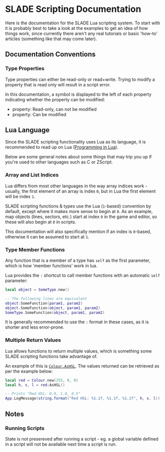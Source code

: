 # SLADE Scripting Documentation

Here is the documentation for the SLADE Lua scripting system. To start with it is probably best to take a look at the examples to get an idea of how things work, since currently there aren't any real tutorials or basic 'how-to' articles (something like that may come later).

## Documentation Conventions

### Type Properties

Type properties can either be read-only or read+write. Trying to modify a property that is read only will result in a script error.

In this documentation, a symbol is displayed to the left of each property indicating whether the property can be modified:

* <prop class="ro">property</prop>: Read-only, can not be modified
* <prop class="rw">property</prop>: Can be modified

## Lua Language

Since the SLADE scripting functionality uses Lua as its language, it is recommended to read up on Lua ([Programming in Lua](https://www.lua.org/pil/contents.html)).

Below are some general notes about some things that may trip you up if you're used to other languages such as C or ZScript.

### Array and List Indices

Lua differs from most other languages in the way array indices work - usually, the first element of an array is index `0`, but in Lua the first element will be index `1`.

SLADE scripting functions & types use the Lua (`1`-based) convention by default, except where it makes more sense to begin at `0`. As an example, map objects (lines, sectors, etc.) start at index `0` in the game and editor, so these will also begin at `0` in scripts.

This documentation will also specifically mention if an index is `0`-based, otherwise it can be assumed to start at `1`.

### Type Member Functions

Any function that is a member of a type has `self` as the first parameter, which is how 'member functions' work in lua.

Lua provides the `:` shortcut to call member functions with an automatic `self` parameter:

```lua
local object = SomeType.new()

-- The following lines are equivalent
object:SomeFunction(param1, param2)
object.SomeFunction(object, param1, param2)
SomeType.SomeFunction(object, param1, param2)
```

It is generally recommended to use the `:` format in these cases, as it is shorter and less error-prone.

### Multiple Return Values

Lua allows functions to return multiple values, which is something some SLADE scripting functions take advantage of.

An example of this is <code>[Colour.AsHSL](md/Types/Colour.md#ashsl)</code>. The values returned can be retrieved as per the example below:

```lua
local red = Colour.new(255, 0, 0)
local h, s, l = red:AsHSL()

-- Prints "Red HSL: 0.0, 1.0, 0.5"
App.LogMessage(string.format("Red HSL: %1.1f, %1.1f, %1.1f", h, s, l))
```

## Notes

### Running Scripts

State is not presereved after running a script - eg. a global variable defined in a script will not be available next time a script is run.
